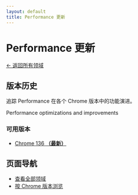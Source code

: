 ```yaml
---
layout: default
title: Performance 更新
---
```


# Performance 更新

[← 返回所有领域](../)

## 版本历史

追踪 Performance 在各个 Chrome 版本中的功能演进。

Performance optimizations and improvements

### 可用版本

- [Chrome 136 **（最新）**](./chrome-136.html)

## 页面导航

- [查看全部领域](../)
- [按 Chrome 版本浏览](../../versions/)
